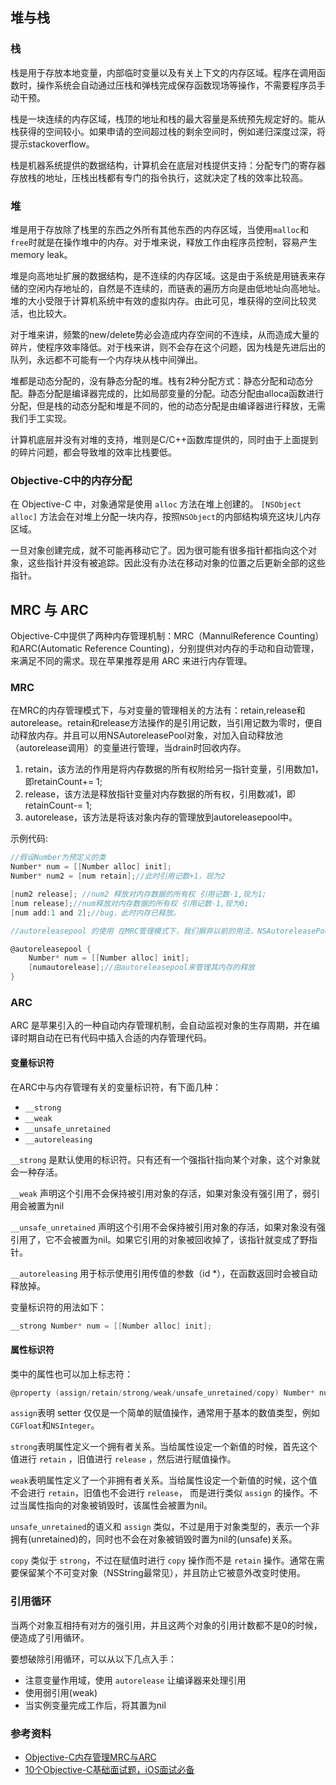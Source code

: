 ## 堆与栈

### 栈

栈是用于存放本地变量，内部临时变量以及有关上下文的内存区域。程序在调用函数时，操作系统会自动通过压栈和弹栈完成保存函数现场等操作，不需要程序员手动干预。

栈是一块连续的内存区域，栈顶的地址和栈的最大容量是系统预先规定好的。能从栈获得的空间较小。如果申请的空间超过栈的剩余空间时，例如递归深度过深，将提示stackoverflow。

栈是机器系统提供的数据结构，计算机会在底层对栈提供支持：分配专门的寄存器存放栈的地址，压栈出栈都有专门的指令执行，这就决定了栈的效率比较高。

### 堆

堆是用于存放除了栈里的东西之外所有其他东西的内存区域，当使用`malloc`和`free`时就是在操作堆中的内存。对于堆来说，释放工作由程序员控制，容易产生memory leak。

堆是向高地址扩展的数据结构，是不连续的内存区域。这是由于系统是用链表来存储的空闲内存地址的，自然是不连续的，而链表的遍历方向是由低地址向高地址。堆的大小受限于计算机系统中有效的虚拟内存。由此可见，堆获得的空间比较灵活，也比较大。

对于堆来讲，频繁的new/delete势必会造成内存空间的不连续，从而造成大量的碎片，使程序效率降低。对于栈来讲，则不会存在这个问题，因为栈是先进后出的队列，永远都不可能有一个内存块从栈中间弹出。

堆都是动态分配的，没有静态分配的堆。栈有2种分配方式：静态分配和动态分配。静态分配是编译器完成的，比如局部变量的分配。动态分配由alloca函数进行分配，但是栈的动态分配和堆是不同的，他的动态分配是由编译器进行释放，无需我们手工实现。

计算机底层并没有对堆的支持，堆则是C/C++函数库提供的，同时由于上面提到的碎片问题，都会导致堆的效率比栈要低。

### Objective-C中的内存分配

在 Objective-C 中，对象通常是使用 `alloc` 方法在堆上创建的。 `[NSObject alloc]` 方法会在对堆上分配一块内存，按照`NSObject`的内部结构填充这块儿内存区域。

一旦对象创建完成，就不可能再移动它了。因为很可能有很多指针都指向这个对象，这些指针并没有被追踪。因此没有办法在移动对象的位置之后更新全部的这些指针。

## MRC 与 ARC

Objective-C中提供了两种内存管理机制：MRC（MannulReference Counting）和ARC(Automatic Reference Counting)，分别提供对内存的手动和自动管理，来满足不同的需求。现在苹果推荐是用 ARC 来进行内存管理。

### MRC 

在MRC的内存管理模式下，与对变量的管理相关的方法有：retain,release和autorelease。retain和release方法操作的是引用记数，当引用记数为零时，便自动释放内存。并且可以用NSAutoreleasePool对象，对加入自动释放池（autorelease调用）的变量进行管理，当drain时回收内存。

1. retain，该方法的作用是将内存数据的所有权附给另一指针变量，引用数加1，即retainCount+= 1;
2. release，该方法是释放指针变量对内存数据的所有权，引用数减1，即retainCount-= 1;
3. autorelease，该方法是将该对象内存的管理放到autoreleasepool中。

示例代码:

```objective-c
//假设Number为预定义的类
Number* num = [[Number alloc] init];
Number* num2 = [num retain];//此时引用记数+1，现为2

[num2 release]; //num2 释放对内存数据的所有权 引用记数-1,现为1;
[num release];//num释放对内存数据的所有权 引用记数-1,现为0;
[num add:1 and 2];//bug，此时内存已释放。

//autoreleasepool 的使用 在MRC管理模式下，我们摒弃以前的用法，NSAutoreleasePool对象的使用，新手段为@autoreleasepool

@autoreleasepool {
    Number* num = [[Number alloc] init];
    [numautorelease];//由autoreleasepool来管理其内存的释放
} 

```

### ARC 

ARC 是苹果引入的一种自动内存管理机制，会自动监视对象的生存周期，并在编译时期自动在已有代码中插入合适的内存管理代码。

#### 变量标识符

在ARC中与内存管理有关的变量标识符，有下面几种：

* `__strong`
* `__weak`
* `__unsafe_unretained`
* `__autoreleasing`

`__strong` 是默认使用的标识符。只有还有一个强指针指向某个对象，这个对象就会一种存活。

`__weak` 声明这个引用不会保持被引用对象的存活，如果对象没有强引用了，弱引用会被置为nil

`__unsafe_unretained` 声明这个引用不会保持被引用对象的存活，如果对象没有强引用了，它不会被置为nil。如果它引用的对象被回收掉了，该指针就变成了野指针。

`__autoreleasing` 用于标示使用引用传值的参数（id *），在函数返回时会被自动释放掉。

变量标识符的用法如下：

```objective-c
__strong Number* num = [[Number alloc] init];
``` 

#### 属性标识符

类中的属性也可以加上标志符：

```objective-c
@property (assign/retain/strong/weak/unsafe_unretained/copy) Number* num
```

`assign`表明 setter 仅仅是一个简单的赋值操作，通常用于基本的数值类型，例如`CGFloat`和`NSInteger`。

`strong`表明属性定义一个拥有者关系。当给属性设定一个新值的时候，首先这个值进行 `retain` ，旧值进行 `release` ，然后进行赋值操作。

`weak`表明属性定义了一个非拥有者关系。当给属性设定一个新值的时候，这个值不会进行 `retain`，旧值也不会进行 `release`， 而是进行类似 `assign` 的操作。不过当属性指向的对象被销毁时，该属性会被置为nil。

`unsafe_unretained`的语义和 `assign` 类似，不过是用于对象类型的，表示一个非拥有(unretained)的，同时也不会在对象被销毁时置为nil的(unsafe)关系。

`copy` 类似于 `strong`，不过在赋值时进行 `copy` 操作而不是 `retain` 操作。通常在需要保留某个不可变对象（NSString最常见），并且防止它被意外改变时使用。


### 引用循环

当两个对象互相持有对方的强引用，并且这两个对象的引用计数都不是0的时候，便造成了引用循环。

要想破除引用循环，可以从以下几点入手：

* 注意变量作用域，使用 `autorelease` 让编译器来处理引用
* 使用弱引用(weak)
* 当实例变量完成工作后，将其置为nil

### 参考资料

* [Objective-C内存管理MRC与ARC](http://blog.csdn.net/fightingbull/article/details/8098133)
* [10个Objective-C基础面试题，iOS面试必备](http://www.oschina.net/news/42288/10-objective-c-interview)